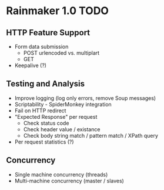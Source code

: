 Rainmaker 1.0 TODO
============================================================

HTTP Feature Support
--------------------
- Form data submission
  - POST urlencoded vs. multiplart
  - GET
- Keepalive (?)

Testing and Analysis
--------------------
- Improve logging (log only errors, remove Soup messages)
- Scriptability - SpiderMonkey integration
- Fail on HTTP redirect
- "Expected Response" per request
  - Check status code
  - Check header value / existance
  - Check body string match / pattern match / XPath query
- Per request statistics (?)

Concurrency
-----------
- Single machine concurrency (threads)
- Multi-machine concurrency (master / slaves) 
